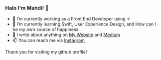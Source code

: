 ### Halo I'm Mahdi! 👋

- 🔭 I’m currently working as a Front End Developer using ⚛
- 🌱 I’m currently learning Swift, User Experience Design, and How can I be my own source of happiness
- 💬 I write about anything on [My Website](https://mahdihrs.wordpress.com) and [Medium](https://medium.com/@Mahdi_Haris)
- 📫 You can reach me via [Instagram](https://instagram.com/mahdihrs)

Thank you for visiting my github profile! 
